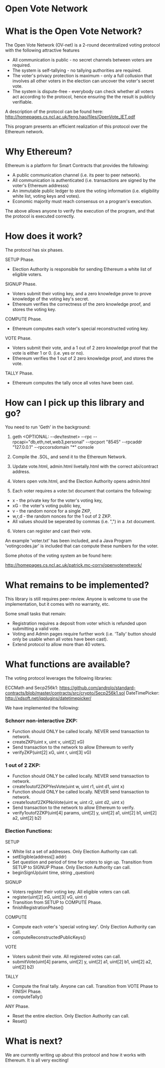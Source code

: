 # Open Vote Network


What is the Open Vote Network?
=========================


The Open Vote Network (OV-net) is a 2-round decentralized voting protocol with the following attractive features

* All communication is public - no secret channels between voters are required.
* The system is self-tallying - no tallying authorities are required.
* The voter's privacy protection is maximum - only a full collusion that involves all other voters in the election can uncover the voter's secret vote.
* The system is dispute-free - everybody can check whether all voters act according to the protocol, hence ensuring the the result is publicly verifiable.

A description of the protocol can be found here: http://homepages.cs.ncl.ac.uk/feng.hao/files/OpenVote_IET.pdf

This program presents an efficient realization of this protocol over the Ethereum network.


Why Ethereum? 
==============

Ethereum is a platform for Smart Contracts that provides the following:

* A public communication channel (i.e. its peer to peer network).
* All communication is authenticated (i.e. transactions are signed by the voter's Ethereum addresss)
* An immutable public ledger to store the voting information (i.e. eligibility white list, voting keys and votes). 
* Economic majority must reach consensus on a program's execution. 

The above allows anyone to verify the execution of the program, and that the protocol is executed correctly. 

How does it work? 
================

The protocol has six phases.

SETUP Phase. 

- Election Authority is responsible for sending Ethereum a white list of eligible voters.

SIGNUP Phase.

- Voters submit their voting key, and a zero knowledge prove to prove knowledge of the voting key's secret. 
- Ethereum verifies the correctness of the zero knowledge proof, and stores the voting key. 

COMPUTE Phase.

- Ethereum computes each voter's special reconstructed voting key.

VOTE Phase. 

- Voters submit their vote, and a 1 out of 2 zero knowledge proof that the vote is either 1 or 0. (i.e. yes or no). 
- Ethereum verifies the 1 out of 2 zero knowledge proof, and stores the vote.

TALLY Phase.

- Ethereum computes the tally once all votes have been cast. 

How can I pick up this library and go? 
=====================================

You need to run 'Geth' in the background:

1. geth <OPTIONAL: --dev/testnet> --rpc --rpcapi="db,eth,net,web3,personal" --rpcport "8545" --rpcaddr "127.0.0.1" --rpccorsdomain "*" console 

2. Compile the .SOL, and send it to the Ethereum Network. 

3. Update vote.html, admin.html livetally.html with the correct abi/contract address. 

4. Voters open vote.html, and the Election Authority opens admin.html

5. Each voter requires a voter.txt document that contains the following:
 * x - the private key for the voter's voting key,
 * xG - the voter's voting public key, 
 * v - the random nonce for a single ZKP,
 * w,r,d - the random nonces for the 1 out of 2 ZKP.
 * All values should be seperated by commas (i.e. ",") in a .txt document. 
 
6. Voters can register and cast their vote.

An example 'voter.txt' has been included, and a Java Program 'votingcodes.jar' is included that can compute these numbers for the voter. 

Some photos of the voting system an be found here:

http://homepages.cs.ncl.ac.uk/patrick.mc-corry/openvotenetwork/

What remains to be implemented?
============================

This library is still requires peer-review. Anyone is welcome to use the implementation, but it comes with no warranty, etc. 

Some small tasks that remain:
- Registration requires a deposit from voter which is refunded upon submitting a valid vote. 
- Voting and Admin pages require further work (i.e. 'Tally' button should only be usable when all votes have been cast). 
- Extend protocol to allow more than 40 voters. 

What functions are available? 
==============================

The voting protocol leverages the following libraries: 

ECCMath and Secp256k1: https://github.com/androlo/standard-contracts/blob/master/contracts/src/crypto/Secp256k1.sol
DateTimePicker: http://xdsoft.net/jqplugins/datetimepicker/

We have implemented the following:

### Schnorr non-interactive ZKP:

* Function should ONLY be called locally. NEVER send transaction to network. 
 * createZKP(uint x, uint v, uint[2] xG)  
* Send transaction to the network to allow Ethereum to verify 
 * verifyZKP(uint[2] xG, uint r, uint[3] vG) 

### 1 out of 2 ZKP:

* Function should ONLY be called locally. NEVER send transaction to network.
 * create1outof2ZKPYesVote(uint w, uint r1, uint d1, uint x)
* Function should ONLY be called locally. NEVER send transaction to network. 
 * create1outof2ZKPNoVote(uint w, uint r2, uint d2, uint x)
* Send transaction to the network to allow Ethereum to verify.
 * verify1outof2ZKP(uint[4] params, uint[2] y, uint[2] a1, uint[2] b1, uint[2] a2, uint[2] b2) 

### Election Functions:

SETUP 

* White list a set of addresses. Only Election Authority can call. 
 * setEligible(address[] addr) 
* Set question and period of time for voters to sign up. Transition from SETUP to SIGNUP Phase. Only Election Authority can call. 
 * beginSignUp(uint time, string _question)

SIGNUP

* Voters register their voting key. All eligible voters can call.
 * register(uint[2] xG, uint[3] vG, uint r) 
* Transition from SETUP to COMPUTE Phase. 
 * finishRegistrationPhase()

COMPUTE

* Compute each voter's 'special voting key'. Only Election Authority can call. 
 * computeReconstructedPublicKeys() 

VOTE

* Voters submit their vote. All registered votes can call.
 * submitVote(uint[4] params, uint[2] y, uint[2] a1, uint[2] b1, uint[2] a2, uint[2] b2) 

TALLY 

* Compute the final tally. Anyone can call. Transition from VOTE Phase to FINISH Phase. 
 * computeTally() 

ANY Phase. 

* Reset the entire election. Only Election Authority can call. 
 * Reset() 

What is next? 
=============

We are currently writing up about this protocol and how it works with Ethereum. It is all very exciting! 
